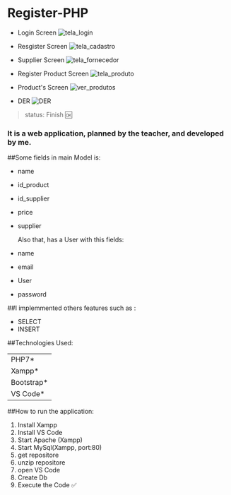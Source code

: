 <h1>Register-PHP</h1>

+ Login Screen
  ![tela_login](https://github.com/gustavoro01/Cadastro-PHP/assets/162130517/49963c31-71bb-4c5f-8d9c-edfc13bba877)


+ Resgister Screen
![tela_cadastro](https://github.com/gustavoro01/Cadastro-PHP/assets/162130517/118053ec-c067-4122-8646-4dcfa46593a7)


+ Supplier Screen
![tela_fornecedor](https://github.com/gustavoro01/Cadastro-PHP/assets/162130517/e0fbd676-c7df-4ae0-b8ce-5e18ae24cae1)


+ Register Product Screen
![tela_produto](https://github.com/gustavoro01/Cadastro-PHP/assets/162130517/e2317cca-3e1d-4ea8-8b9c-af41d3f0869b)


+ Product's Screen
![ver_produtos](https://github.com/gustavoro01/Cadastro-PHP/assets/162130517/ede5e203-0b2c-42b1-a082-3af6f4190043)

+ DER
![DER](https://github.com/gustavoro01/Cadastro-PHP/assets/162130517/c5e45f80-d475-4225-b0e6-b59dbe30e7fe)


>status: Finish 🆗

### It is a web application, planned by the teacher, and developed by me. 

##Some fields in main Model is: 

+ name
+ id_product
+ id_supplier
+ price
+ supplier

  Also that, has a User with this fields:

+ name
+ email
+ User
+ password

##I implemmented others  features such as :

+ SELECT
+ INSERT

##Technologies Used:
<table>
  <tr>
    <td>
      PHP7*
    </td>  
  </tr>
   <tr>
    <td>
      Xampp*
    </td>  
  </tr>
   <tr>
    <td>
      Bootstrap*
    </td>  
  </tr>
   <tr>
    <td>
      VS Code*
    </td>  
  </tr>
</table>

##How to run the application:
1) Install Xampp
2) Install VS Code
3) Start Apache (Xampp)
4) Start MySql(Xampp, port:80)
5) get repositore
6) unzip repositore
7) open VS Code
8) Create Db
9) Execute the Code ✅
